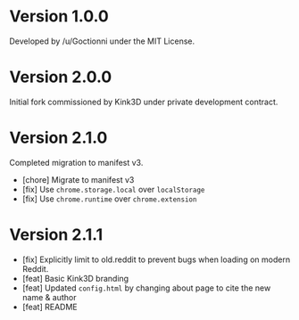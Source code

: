 # Version 1.0.0

Developed by /u/Goctionni under the MIT License.

# Version 2.0.0

Initial fork commissioned by Kink3D under private development contract.

# Version 2.1.0

Completed migration to manifest v3.

- [chore] Migrate to manifest v3
- [fix] Use `chrome.storage.local` over `localStorage`
- [fix] Use `chrome.runtime` over `chrome.extension`

# Version 2.1.1

- [fix] Explicitly limit to old.reddit to prevent bugs when loading on modern Reddit.
- [feat] Basic Kink3D branding
- [feat] Updated `config.html` by changing about page to cite the new name & author
- [feat] README